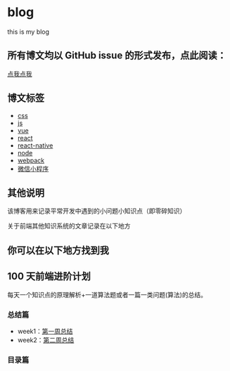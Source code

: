 # blog

this is my blog

## 所有博文均以 GitHub issue 的形式发布，点此阅读：

[点我点我](https://github.com/jiepengfei/jpf-blog/issues)

## 博文标签

-   [css](https://github.com/jiepengfei/jpf-blog/issues?utf8=%E2%9C%93&q=css)
-   [js](https://github.com/jiepengfei/jpf-blog/issues?utf8=%E2%9C%93&q=js)
-   [vue](https://github.com/jiepengfei/jpf-blog/issues?utf8=%E2%9C%93&q=vue)
-   [react](https://github.com/jiepengfei/jpf-blog/issues?utf8=%E2%9C%93&q=react)
-   [react-native](https://github.com/jiepengfei/jpf-blog/issues?utf8=%E2%9C%93&q=react-native)
-   [node](https://github.com/jiepengfei/jpf-blog/issues?utf8=%E2%9C%93&q=node)
-   [webpack](https://github.com/jiepengfei/jpf-blog/issues?utf8=%E2%9C%93&q=webpack)
-   [微信小程序](https://github.com/jiepengfei/jpf-blog/issues?utf8=%E2%9C%93&q=wxapp)

## 其他说明

该博客用来记录平常开发中遇到的小问题小知识点（即零碎知识）

关于前端其他知识系统的文章记录在以下地方

## 你可以在以下地方找到我

## 100 天前端进阶计划

每天一个知识点的原理解析+一道算法题或者一篇一类问题(算法)的总结。

### 总结篇

-   week1：[第一周总结](https://github.com/funnycoderstar/blog/issues/105)
-   week2：[第二周总结](https://github.com/funnycoderstar/blog/issues/116)

### 目录篇
